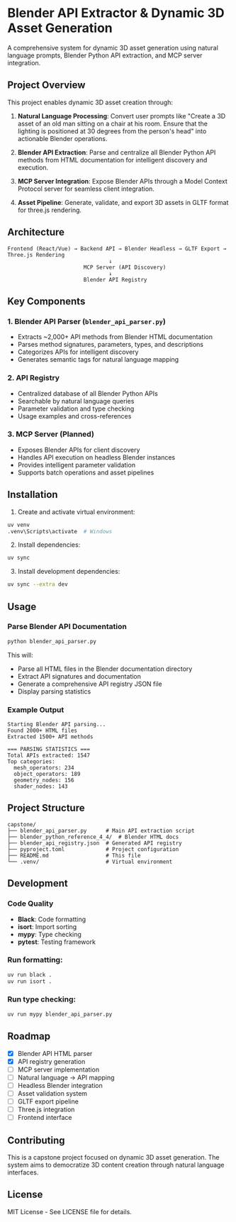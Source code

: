 # Blender API Extractor & Dynamic 3D Asset Generation

A comprehensive system for dynamic 3D asset generation using natural language prompts, Blender Python API extraction, and MCP server integration.

## Project Overview

This project enables dynamic 3D asset creation through:

1. **Natural Language Processing**: Convert user prompts like "Create a 3D asset of an old man sitting on a chair at his room. Ensure that the lighting is positioned at 30 degrees from the person's head" into actionable Blender operations.

2. **Blender API Extraction**: Parse and centralize all Blender Python API methods from HTML documentation for intelligent discovery and execution.

3. **MCP Server Integration**: Expose Blender APIs through a Model Context Protocol server for seamless client integration.

4. **Asset Pipeline**: Generate, validate, and export 3D assets in GLTF format for three.js rendering.

## Architecture

```
Frontend (React/Vue) → Backend API → Blender Headless → GLTF Export → Three.js Rendering
                                ↓
                        MCP Server (API Discovery)
                                ↓
                        Blender API Registry
```

## Key Components

### 1. Blender API Parser (`blender_api_parser.py`)
- Extracts ~2,000+ API methods from Blender HTML documentation
- Parses method signatures, parameters, types, and descriptions
- Categorizes APIs for intelligent discovery
- Generates semantic tags for natural language mapping

### 2. API Registry
- Centralized database of all Blender Python APIs
- Searchable by natural language queries
- Parameter validation and type checking
- Usage examples and cross-references

### 3. MCP Server (Planned)
- Exposes Blender APIs for client discovery
- Handles API execution on headless Blender instances
- Provides intelligent parameter validation
- Supports batch operations and asset pipelines

## Installation

1. Create and activate virtual environment:
```bash
uv venv
.venv\Scripts\activate  # Windows
```

2. Install dependencies:
```bash
uv sync
```

3. Install development dependencies:
```bash
uv sync --extra dev
```

## Usage

### Parse Blender API Documentation

```bash
python blender_api_parser.py
```

This will:
- Parse all HTML files in the Blender documentation directory
- Extract API signatures and documentation
- Generate a comprehensive API registry JSON file
- Display parsing statistics

### Example Output

```
Starting Blender API parsing...
Found 2000+ HTML files
Extracted 1500+ API methods

=== PARSING STATISTICS ===
Total APIs extracted: 1547
Top categories:
  mesh_operators: 234
  object_operators: 189
  geometry_nodes: 156
  shader_nodes: 143
```

## Project Structure

```
capstone/
├── blender_api_parser.py      # Main API extraction script
├── blender_python_reference_4_4/  # Blender HTML docs
├── blender_api_registry.json  # Generated API registry
├── pyproject.toml             # Project configuration
├── README.md                  # This file
└── .venv/                     # Virtual environment
```

## Development

### Code Quality
- **Black**: Code formatting
- **isort**: Import sorting
- **mypy**: Type checking
- **pytest**: Testing framework

### Run formatting:
```bash
uv run black .
uv run isort .
```

### Run type checking:
```bash
uv run mypy blender_api_parser.py
```

## Roadmap

- [x] Blender API HTML parser
- [x] API registry generation
- [ ] MCP server implementation
- [ ] Natural language → API mapping
- [ ] Headless Blender integration
- [ ] Asset validation system
- [ ] GLTF export pipeline
- [ ] Three.js integration
- [ ] Frontend interface

## Contributing

This is a capstone project focused on dynamic 3D asset generation. The system aims to democratize 3D content creation through natural language interfaces.

## License

MIT License - See LICENSE file for details.
